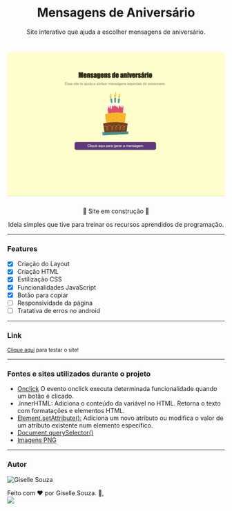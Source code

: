 <h1 align="center">Mensagens de Aniversário</h1>
<p align="center">Site interativo que ajuda a escolher mensagens de aniversário.</p>

<h1 align="center">
  <img alt="destino" title="destino" src="aniversario.gif"/>
</h1>

<p align="center">🚧 Site em construção 🚧<p>
<p align="center">Ideia simples que tive para treinar os recursos aprendidos de programação.<p>

---
### Features

- [x] Criação do Layout 
- [x] Criação HTML
- [x] Estilização CSS
- [x] Funcionalidades JavaScript
- [x] Botão para copiar
- [ ] Responsividade da página
- [ ] Tratativa de erros no android

---
### Link

<p style="font-size: 12px">
  <a href="https://giselle-souza.github.io/mensagens-aniversario/" target="_blank">Clique aqui</a> para testar o site!</p>

---

### Fontes e sites utilizados durante o projeto

<ul>
    <li><a href="https://www.freecodecamp.org/portuguese/news/tutorial-sobre-button-onclick-em-html-e-evento-de-clique-em-javascript/#:~:text=O%20evento%20onclick%20executa%20determinada,tag%20de%20abertura%20do%20bot%C3%A3o." target="_blank">Onclick</a>
        O evento onclick executa determinada funcionalidade quando um botão é clicado. 
    <li>.innerHTML:
        Adiciona o conteúdo da variável no HTML. Retorna o texto com formatações e elementos HTML.
    <li><a href="https://developer.mozilla.org/pt-BR/docs/Web/API/Element/setAttribute" target="_blank">Element.setAttribute():</a>
        Adiciona um novo atributo ou modifica o valor de um atributo existente num elemento específico.
    <li><a href="https://developer.mozilla.org/pt-BR/docs/Web/API/Document/querySelector"_blank">Document.querySelector()</a>
    <li><a href="https://www.gratispng.com/" target="_blank">Imagens PNG</a>
</ul>

---


### Autor
<img alt="Giselle Souza" title="Giselle Souza" src="https://github.com/gisellesouzaa.png" height="100" width="100"/>

Feito com ❤️ por Giselle Souza. 👋,
<br>
<a href="https://www.linkedin.com/in/giselle-de-souza-gabriel/" target="_blank"><img src="https://img.shields.io/badge/-LinkedIn-%230077B5?style=for-the-badge&logo=linkedin&logoColor=white" target="_blank"></a>
